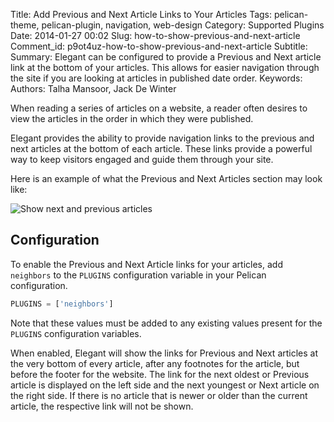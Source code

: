 Title: Add Previous and Next Article Links to Your Articles
Tags: pelican-theme, pelican-plugin, navigation, web-design
Category: Supported Plugins
Date: 2014-01-27 00:02
Slug: how-to-show-previous-and-next-article
Comment_id: p9ot4uz-how-to-show-previous-and-next-article
Subtitle:
Summary: Elegant can be configured to provide a Previous and Next article link at the bottom of your articles. This allows for easier navigation through the site if you are looking at articles in published date order.
Keywords:
Authors: Talha Mansoor, Jack De Winter

When reading a series of articles on a website, a reader often desires to view the articles in
the order in which they were published.

Elegant provides the ability to provide navigation links to the previous and next articles at
the bottom of each article. These links provide a powerful way to keep visitors engaged
and guide them through your site.

Here is an example of what the Previous and Next Articles section may look like:

![Show next and previous articles]({filename}/images/elegant-theme_previous-next-article.png)

## Configuration

To enable the Previous and Next Article links for your articles, add `neighbors` to the
`PLUGINS` configuration variable in your Pelican configuration.

```python
PLUGINS = ['neighbors']
```

Note that these values must be added to any existing values present for the `PLUGINS`
configuration variables.

When enabled, Elegant will show the links for Previous and Next articles at the very bottom of
every article, after any footnotes for the article, but before the footer for the website. The
link for the next oldest or Previous article is displayed on the left side and the next
youngest or Next article on the right side. If there is no article that is newer or older than
the current article, the respective link will not be shown.
